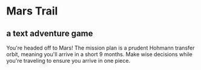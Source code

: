 # Mars Trail
## a text adventure game
You're headed off to Mars! The mission plan is a prudent Hohmann transfer orbit, meaning you'll arrive in a short 9 months. Make wise decisions while you're traveling to ensure you arrive in one piece.
